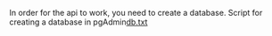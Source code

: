 In order for the api to work, you need to create a database. Script for creating a database in pgAdmin[db.txt](https://github.com/spozzz1233/AutoRusApi/files/14009956/db.txt)
